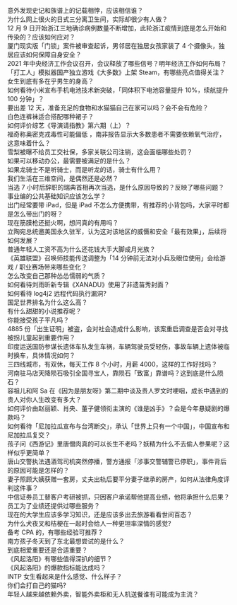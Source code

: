 意外发现史记和族谱上的记载相悖，应该相信谁？  
为什么网上很火的日式三分离卫生间，实际却很少有人做？  
12 月 9 日开始浙江三地确诊病例数量不断增加，此轮浙江疫情到底是怎么开始和传染的？应该如何应对？  
厦门现实版「门锁」案件被审查起诉，男邻居在独居女孩家装了 4 个摄像头，独居应该如何保障自身安全？  
2021 年中央经济工作会议召开，会议释放了哪些信号？明年经济工作如何布局？  
「打工人」模拟器国产独立游戏《大多数》上架 Steam，有哪些亮点值得关注？  
女生到底有多在乎男生的身高？  
如何看待小米宣布手机电池技术新突破，「同体积下电池容量提升 10%，续航提升 100 分钟」？  
要出差 12 天，准备充足的食物和水猫猫自己在家可以吗？会不会有危险？  
白色连裤袜适合搭配哪种裙子？  
如何评价综艺《导演请指教》第六期（上）？  
福奇称奥密克戎毒性可能偏低 ，南非报告显示大多数患者不需要依赖氧气治疗，这意味着什么？  
雪梨被曝不给员工交社保，多家关联公司注销，这会面临哪些处罚？  
如果可以移动办公，最需要被满足的是什么？  
如果龙骑士不是听骑士，而是听龙的话，骑士有什么用？  
我们生活在三维空间，是偶然还是必然？  
当选 7 小时后辞职的瑞典首相再次当选，是什么原因导致的？反映了哪些问题？  
事业编的公共基础知识应该怎么学？  
出门经常要带 iPad，但是 iPad 不怎么方便携带，有推荐的小背包吗，大家平时都是怎么带出门的呀？  
现在筋膜枪还挺火啊，想问真的有用吗？  
立陶宛总统邀美国永久驻军，认为这对该地区的威慑和安全「最有效果」，后续将如何发展？  
普通年轻人工资不高为什么还花钱大手大脚成月光族？  
《英雄联盟》召唤师技能传送调整为「14 分钟前无法对小兵及眼位使用」会给游戏 / 职业赛场带来哪些变化？  
怎么改变自己那种怂怂懦弱的气质？  
如何看待刘雨昕新专辑《XANADU》使用了非遗苗秀封面？  
如何看待 log4j2 远程代码执行漏洞?  
国足世界排名为什么这么高？  
有什么甜甜的小说推荐呢？  
你能接受孩子平凡吗？  
4885 份「出生证明」被盗，会对社会造成什么影响，该案重启调查是否会对寻找被拐儿童起到重要作用？  
印度运送国防参谋长遗体车队发生车祸，车辆驾驶员受轻伤，事故车辆上遗体被临时换车，具体情况如何？  
三四线城市，有双休，每天工作 8 个小时，月薪 4000，这样的工作好找吗？  
河南驻马店天降陨石吸引全国寻宝人，靠陨石「致富」靠谱吗？这到底是什么陨石？  
容祖儿和阿 Sa 在《因为是朋友呀》第二期中谈及贵人罗文时哽咽，成长中遇到的贵人对你人生改变有多大？  
如何评价由赵丽颖、肖央、董子健领衔主演的《谁是凶手》？会是今年悬疑剧的爆款吗？  
如何看待「尼加拉瓜宣布与台湾断交」，承认「世界上只有一个中国」，中国宣布和尼加拉瓜复交？  
孩子问《西游记》里唐僧肉真的可以长生不老吗？妖精为什么不去偷人参果呢？这样似乎更简单？  
唐山交警执法遇酒驾司机突然停播，警方通报「涉事交警辅警已停职」，事件背后的原因可能是怎样的？  
妻子照顾大姨获赠一套房，丈夫出轨后要平分妻子继承的房产，如何从法律角度评判这件事？  
中信证券员工替客户考研被抓，只因客户承诺帮他提高业绩，他将承担什么后果？员工为了业绩还提供过哪些服务？  
现在的大学生应该多学习知识，还是应该多出去旅游看看世间百态？  
为什么犬夜叉和桔梗在一起时会给人一种更坦率深情的感觉?  
备考 CPA 的，有哪些经验可推荐？  
南方孩子冬天到了东北最想尝试的是什么？  
到底相爱重要还是合适重要？  
《风起洛阳》有哪些值得深扒的细节？  
《风起洛阳》的爆款指标能达成吗？  
INTP 女生看起来是什么感觉、什么样子？  
你们会打自己的猫吗?  
年轻人越来越依赖外卖，智能外卖柜和无人机送餐谁有可能成为主流？  
